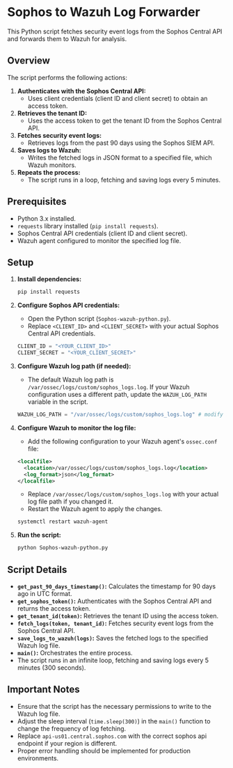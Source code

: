 # Sophos to Wazuh Log Forwarder

This Python script fetches security event logs from the Sophos Central API and forwards them to Wazuh for analysis.

## Overview

The script performs the following actions:

1.  **Authenticates with the Sophos Central API:**
    * Uses client credentials (client ID and client secret) to obtain an access token.
2.  **Retrieves the tenant ID:**
    * Uses the access token to get the tenant ID from the Sophos Central API.
3.  **Fetches security event logs:**
    * Retrieves logs from the past 90 days using the Sophos SIEM API.
4.  **Saves logs to Wazuh:**
    * Writes the fetched logs in JSON format to a specified file, which Wazuh monitors.
5.  **Repeats the process:**
    * The script runs in a loop, fetching and saving logs every 5 minutes.

## Prerequisites

* Python 3.x installed.
* `requests` library installed (`pip install requests`).
* Sophos Central API credentials (client ID and client secret).
* Wazuh agent configured to monitor the specified log file.

## Setup

1.  **Install dependencies:**

    ```bash
    pip install requests
    ```

2.  **Configure Sophos API credentials:**

    * Open the Python script (`Sophos-wazuh-python.py`).
    * Replace `<CLIENT_ID>` and `<CLIENT_SECRET>` with your actual Sophos Central API credentials.

    ```python
    CLIENT_ID = "<YOUR_CLIENT_ID>"
    CLIENT_SECRET = "<YOUR_CLIENT_SECRET>"
    ```

3.  **Configure Wazuh log path (if needed):**

    * The default Wazuh log path is `/var/ossec/logs/custom/sophos_logs.log`. If your Wazuh configuration uses a different path, update the `WAZUH_LOG_PATH` variable in the script.

    ```python
    WAZUH_LOG_PATH = "/var/ossec/logs/custom/sophos_logs.log" # modify if needed.
    ```

4.  **Configure Wazuh to monitor the log file:**

    * Add the following configuration to your Wazuh agent's `ossec.conf` file:

    ```xml
    <localfile>
      <location>/var/ossec/logs/custom/sophos_logs.log</location>
      <log_format>json</log_format>
    </localfile>
    ```

    * Replace `/var/ossec/logs/custom/sophos_logs.log` with your actual log file path if you changed it.
    * Restart the Wazuh agent to apply the changes.

    ```bash
    systemctl restart wazuh-agent
    ```

5.  **Run the script:**

    ```bash
    python Sophos-wazuh-python.py
    ```

## Script Details

* **`get_past_90_days_timestamp()`:** Calculates the timestamp for 90 days ago in UTC format.
* **`get_sophos_token()`:** Authenticates with the Sophos Central API and returns the access token.
* **`get_tenant_id(token)`:** Retrieves the tenant ID using the access token.
* **`fetch_logs(token, tenant_id)`:** Fetches security event logs from the Sophos Central API.
* **`save_logs_to_wazuh(logs)`:** Saves the fetched logs to the specified Wazuh log file.
* **`main()`:** Orchestrates the entire process.
* The script runs in an infinite loop, fetching and saving logs every 5 minutes (300 seconds).

## Important Notes

* Ensure that the script has the necessary permissions to write to the Wazuh log file.
* Adjust the sleep interval (`time.sleep(300)`) in the `main()` function to change the frequency of log fetching.
* Replace `api-us01.central.sophos.com` with the correct sophos api endpoint if your region is different.
* Proper error handling should be implemented for production environments.
